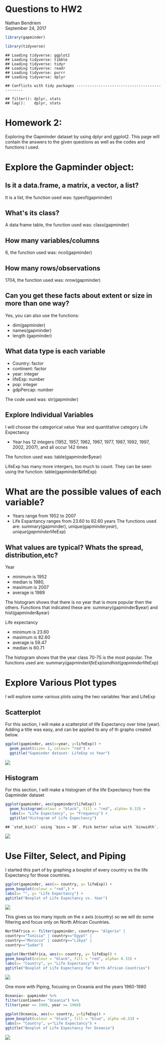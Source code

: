 # Questions to HW2
Nathan Bendriem  
September 24, 2017  


```r
library(gapminder)
```

```r
library(tidyverse)
```

```
## Loading tidyverse: ggplot2
## Loading tidyverse: tibble
## Loading tidyverse: tidyr
## Loading tidyverse: readr
## Loading tidyverse: purrr
## Loading tidyverse: dplyr
```

```
## Conflicts with tidy packages ----------------------------------------------
```

```
## filter(): dplyr, stats
## lag():    dplyr, stats
```

# Homework 2:

Exploring the Gapminder dataset by using dplyr and ggplot2.  This page will contain the answers to the given questions as well as the codes and functions I used.

# Explore the Gapminder object:

## Is it a data.frame, a matrix, a vector, a list?
It is a list, the function used was: typeof(gapminder)

## What's its class?
A data frame table, the function used was: class(gapminder)

## How many variables/columns
6, the function used was: ncol(gapminder)

## How many rows/observations
1704, the function used was: nrow(gapminder)

## Can you get these facts about extent or size in more than one way?

Yes, you can also use the functions:
- dim(gapminder)
- names(gapminder) 
- length (gapminder) 

## What data type is each variable

- Country: factor
- continent: factor
- year: integer
- lifeExp: number
- pop: integer
- gdpPercap: number

The code used was: str(gapminder)

## Explore Individual Variables

I will choose the categorical value Year and quantitative category Life Expectancy
- Year has 12 integers (1952, 1957, 1962, 1967, 1977, 1987, 1992, 1997, 2002, 2007), and all occur 142 times

The function used was: table(gapminder$year)

LifeExp has many more intergers, too much to count.  They can be seen using the function: table(gapminder&lifeExp)

# What are the possible values of each variable?

- Years range from 1952 to 2007
- Life Expantancy ranges from 23.60 to 82.60 years
The functions used are: summary(gapminder), unique(gapminder$year), unique(gapminder$lifeExp)

## What values are typical? Whats the spread, distribution,etc?

Year
- minimum is 1952 
- median is 1980, 
- maximum is 2007
- average is 1989

The histogram shows that there is no year that is more popular then the others.  Functions that indicated these are: summary(gapminder$year) and hist(gapminder&year)

Life expectancy
- minimum is 23.60
- maximum is 82.60
- average is 59.47
- median is 60.71

The histogram shows that the year class 70-75 is the most popular.  The functions used are: summary(gapminder$lifeExp) and hist(gapminder$lifeExp)

# Explore Various Plot types

I will explore some various plots using the two variables Year and LifeExp




## Scatterplot

For this section, I will make a scatterplot of life Expectancy over time (year).  Adding a title was easy, and can be applied to any of th graphs created below. 


```r
ggplot(gapminder, aes(x=year, y=lifeExp)) + 
  geom_point(size= 1, colour= "red") +
  ggtitle("Gapminder dataset- LifeExp vs Year")
```

![](Answers_to_HW02_files/figure-html/unnamed-chunk-3-1.png)<!-- -->

## Histogram

For this section, I will make a histogram of the life Expectancy from the Gapminder dataset



```r
ggplot(gapminder, aes(gapminder$lifeExp)) + 
  geom_histogram(colour = "black", fill = "red", alpha= 0.33) + 
  labs(x= "Life Expectancy", y= "Frequency") + 
  ggtitle("Histogram of Life Expectancy")
```

```
## `stat_bin()` using `bins = 30`. Pick better value with `binwidth`.
```

![](Answers_to_HW02_files/figure-html/unnamed-chunk-4-1.png)<!-- -->

# Use Filter, Select, and Piping

I started this part of by graphing a boxplot of every country vs the life Expectancy for those countries.  


```r
ggplot(gapminder, aes(x= country, y= lifeExp)) + 
geom_boxplot(colour = "red",) + 
labs(x= "", y= "Life Expectancy") + 
ggtitle("Boxplot of Life Expectancy vs. Year")
```

![](Answers_to_HW02_files/figure-html/unnamed-chunk-5-1.png)<!-- -->

This gives us too many inputs on the x axis (country) so we will do some filtering and focus only on North African Countries.


```r
NorthAfrica <- filter(gapminder, country== "Algeria" |
country=="Tunisia" | country=="Egypt" | 
country=="Morocco" | country=="Libya" |
country=="Sudan")
```

```r
ggplot(NorthAfrica, aes(x= country, y= lifeExp)) + 
geom_boxplot(colour = "black", fill = "red", alpha= 0.33) + 
labs(x= "Country", y= "Life Expectancy") + 
ggtitle("Boxplot of Life Expectancy for North African Countries")
```

![](Answers_to_HW02_files/figure-html/unnamed-chunk-7-1.png)<!-- -->


One more with Piping, focusing on Oceania and the years 1960-1980


```r
Oceania<- gapminder %>% 
filter(continent== "Oceania") %>%
filter(year <= 1980, year >= 1960)
```


```r
ggplot(Oceania, aes(x= country, y=lifeExp)) + 
geom_boxplot(colour = "black", fill = "blue", alpha =0.33) + 
labs(x= "Country", y="Life Expectancy") + 
ggtitle("Boxplot of Life Expectancy for Oceania")
```

![](Answers_to_HW02_files/figure-html/unnamed-chunk-9-1.png)<!-- -->






